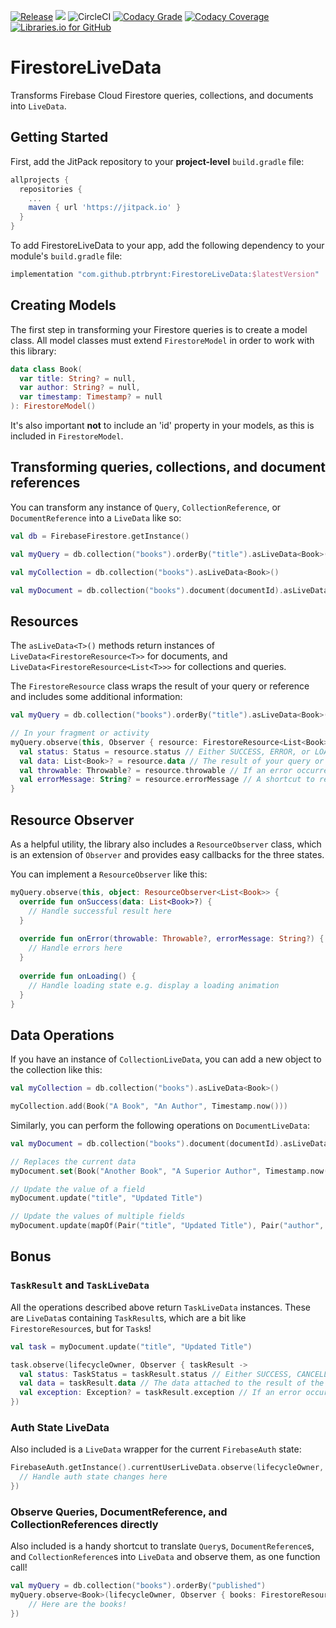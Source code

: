 [![Release](https://jitpack.io/v/ptrbrynt/FirestoreLiveData.svg)](https://jitpack.io/#ptrbrynt/FirestoreLiveData) [![](https://jitpack.io/v/ptrbrynt/FirestoreLiveData/month.svg)](https://jitpack.io/#ptrbrynt/FirestoreLiveData)
![CircleCI](https://circleci.com/gh/ptrbrynt/FirestoreLiveData.svg?style=shield)
[![Codacy Grade](https://api.codacy.com/project/badge/Grade/3bd0348f9a5c48eaa6489ad66f7ae301)](https://www.codacy.com/app/ptrbrynt/FirestoreLiveData?utm_source=github.com&amp;utm_medium=referral&amp;utm_content=ptrbrynt/FirestoreLiveData&amp;utm_campaign=Badge_Grade)
[![Codacy Coverage](https://api.codacy.com/project/badge/Coverage/3bd0348f9a5c48eaa6489ad66f7ae301)](https://www.codacy.com/app/ptrbrynt/FirestoreLiveData?utm_source=github.com&utm_medium=referral&utm_content=ptrbrynt/FirestoreLiveData&utm_campaign=Badge_Coverage)
[![Libraries.io for GitHub](https://img.shields.io/librariesio/github/ptrbrynt/FirestoreLiveData.svg)](https://libraries.io/github/ptrbrynt/FirestoreLiveData)






# FirestoreLiveData

Transforms Firebase Cloud Firestore queries, collections, and documents into `LiveData`.

## Getting Started

First, add the JitPack repository to your **project-level** `build.gradle` file:
```gradle
allprojects {
  repositories {
    ...
    maven { url 'https://jitpack.io' }
  }
}
```

To add FirestoreLiveData to your app, add the following dependency to your module's `build.gradle` file:
```gradle
implementation "com.github.ptrbrynt:FirestoreLiveData:$latestVersion"
```

## Creating Models

The first step in transforming your Firestore queries is to create a model class. All model classes must extend `FirestoreModel` in order to work with this library:
```kotlin
data class Book(
  var title: String? = null,
  var author: String? = null,
  var timestamp: Timestamp? = null
): FirestoreModel()
```

It's also important **not** to include an 'id' property in your models, as this is included in `FirestoreModel`.

## Transforming queries, collections, and document references

You can transform any instance of `Query`, `CollectionReference`, or `DocumentReference` into a `LiveData` like so:

```kotlin
val db = FirebaseFirestore.getInstance()

val myQuery = db.collection("books").orderBy("title").asLiveData<Book>()

val myCollection = db.collection("books").asLiveData<Book>()

val myDocument = db.collection("books").document(documentId).asLiveData<Book>()
```

## Resources

The `asLiveData<T>()` methods return instances of `LiveData<FirestoreResource<T>>` for documents, and `LiveData<FirestoreResource<List<T>>>` for collections and queries.

The `FirestoreResource` class wraps the result of your query or reference and includes some additional information:

```kotlin
val myQuery = db.collection("books").orderBy("title").asLiveData<Book>()

// In your fragment or activity
myQuery.observe(this, Observer { resource: FirestoreResource<List<Book>> ->
  val status: Status = resource.status // Either SUCCESS, ERROR, or LOADING
  val data: List<Book>? = resource.data // The result of your query or reference, when status is SUCCESS
  val throwable: Throwable? = resource.throwable // If an error occurred, the details are here, when status is ERROR
  val errorMessage: String? = resource.errorMessage // A shortcut to resource.throwable?.localizedMessage
}
```

## Resource Observer

As a helpful utility, the library also includes a `ResourceObserver` class, which is an extension of `Observer` and provides easy callbacks for the three states.

You can implement a `ResourceObserver` like this:

```kotlin
myQuery.observe(this, object: ResourceObserver<List<Book>> {
  override fun onSuccess(data: List<Book>?) {
    // Handle successful result here
  }
  
  override fun onError(throwable: Throwable?, errorMessage: String?) {
    // Handle errors here
  }
  
  override fun onLoading() {
    // Handle loading state e.g. display a loading animation
  }
}
```

## Data Operations

If you have an instance of `CollectionLiveData`, you can add a new object to the collection like this:
```kotlin
val myCollection = db.collection("books").asLiveData<Book>()

myCollection.add(Book("A Book", "An Author", Timestamp.now()))

```

Similarly, you can perform the following operations on `DocumentLiveData`:

```kotlin
val myDocument = db.collection("books").document(documentId).asLiveData<Book>()

// Replaces the current data
myDocument.set(Book("Another Book", "A Superior Author", Timestamp.now())

// Update the value of a field
myDocument.update("title", "Updated Title")

// Update the values of multiple fields
myDocument.update(mapOf(Pair("title", "Updated Title"), Pair("author", "New Author")))

```

## Bonus

### `TaskResult` and `TaskLiveData`

All the operations described above return `TaskLiveData` instances. These are `LiveData`s containing `TaskResult`s, which are a bit like `FirestoreResource`s, but for `Task`s!
```kotlin
val task = myDocument.update("title", "Updated Title")

task.observe(lifecycleOwner, Observer { taskResult ->
  val status: TaskStatus = taskResult.status // Either SUCCESS, CANCELLED, FAILED, or RUNNING
  val data = taskResult.data // The data attached to the result of the task. Only present for add operations on collections, and will be the reference to the newly added item
  val exception: Exception? = taskResult.exception // If an error occurred, this exception will provide information
})
```

### Auth State LiveData

Also included is a `LiveData` wrapper for the current `FirebaseAuth` state:
```kotlin
FirebaseAuth.getInstance().currentUserLiveData.observe(lifecycleOwner, Observer {
  // Handle auth state changes here
})
```

### Observe Queries, DocumentReference, and CollectionReferences directly

Also included is a handy shortcut to translate `Query`s, `DocumentReference`s, and `CollectionReference`s into `LiveData` and observe them, as one function call!

```kotlin
val myQuery = db.collection("books").orderBy("published")
myQuery.observe<Book>(lifecycleOwner, Observer { books: FirestoreResource<List<Book>> ->
    // Here are the books!
})
```
